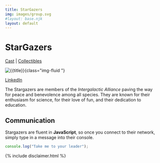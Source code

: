 ```yaml
---
title: StarGazers
img: images/group.svg
#layout: base.njk
layout: default
---
```

# StarGazers

[Cast](Cast.md) | [Collectibles](Collectibles.md)

![{{title}}]({{img}}){class="img-fluid "}

[LinkedIn]({{site.linkedin}})

The Stargazers are members of the _Intergalactic Alliance_ paving the way for peace and benevolence among all species. They are known for their enthusiasm for science, for their love of fun, and their dedication to education.

## Communication

Stargazers are fluent in **JavaScript**, so once you connect to their network, simply type in a message into their console.

```js
console.log("Take me to your leader");
```

{% include disclaimer.html %}
